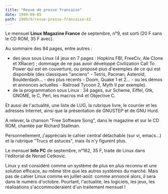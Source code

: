 ```yaml
---
title: "Revue de presse francaise"
date: 1999-09-05
path: 1999/9/revue-presse-francaise-42
---
```


<P>Le mensuel <B>Linux Magazine France</B> de septembre, n°9, est sorti (20
F sans le CD ROM, 35 F avec).</P>

<P>Au sommaire des 84 pages, entre autres :</P>

<UL>

<LI>des jeux sous Linux (4 jeux en 7 pages : Hopkins FBI, FreeCiv, Ale
Clone et XRacer) ; dommage de ne pas avoir développé Civilization Call
To Power qui est en couverture, ou proposé plus d'exemples de ce qui est
disponible (des classiques "anciens" - Tetris, Pacman, Asteroïd,
Boulderdash... - des plus récents - Doom, Quake 1 et 2... - ou les démos
et annonces actuelles - Railroad Tycoon 2, Myth II par exemple).
<LI>de la programmation sous Linux : 34 pages, sur Scheme, Eiffel, Gtk,
GNOME, le C, Perl, les macros m4 et Objective C.
</UL>

<P>Et aussi de l'actualité, une liste de LUG, la rubrique livre, le
courrier et les adresses Internet, ainsi que la présentation de GNUSTEP
et de GNU Hurd.</P>

<P>A relever, la chanson "Free Software Song", dans le magazine et sur le
CD ROM, chantée par Richard Stallman.</P>

<P>Personnellement, j'appréciais le cahier central détachable (sur vi,
emacs...) et la rubrique "Trucs et astuces", mais ils n'y figurent plus.</P>

<P>Le mensuel <B>Info PC</B> de septembre, n°162, 35 F, traite de Linux dans
l'éditorial de Nenad Cetkovic.</P>

<P>Linux y est considéré comme un système de plus en plus reconnu et une
solution efficace, au même titre que les autres systèmes du marché.
Mais pas de cahier Linux comme en juillet-août: comme annoncé alors, il
sera dans le numéro d'octobre. Pourtant, l'actualité, les logiciels, les
jeux, les réalisations s'accommoderaient d'un traitement mensuel !</P>


